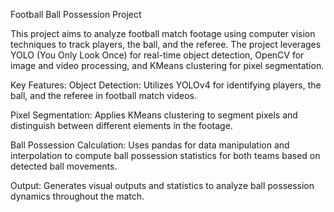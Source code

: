Football Ball Possession Project

This project aims to analyze football match footage using computer vision techniques to track players, the ball, and the referee. The project leverages YOLO (You Only Look Once) for real-time object detection, OpenCV for image and video processing, and KMeans clustering for pixel segmentation.

Key Features:
Object Detection: Utilizes YOLOv4 for identifying players, the ball, and the referee in football match videos.

Pixel Segmentation: Applies KMeans clustering to segment pixels and distinguish between different elements in the footage.

Ball Possession Calculation: Uses pandas for data manipulation and interpolation to compute ball possession statistics for both teams based on detected ball movements.

Output: Generates visual outputs and statistics to analyze ball possession dynamics throughout the match.
